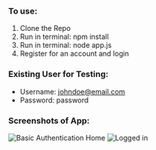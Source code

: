 ### To use:
1. Clone the Repo
2. Run in terminal: npm install
3. Run in terminal: node app.js
4. Register for an account and login

### Existing User for Testing:
* Username: johndoe@email.com
* Password: password

### Screenshots of App:
![Basic Authentication Home](https://user-images.githubusercontent.com/68924449/117568767-4dae9b80-b090-11eb-910a-fc7768225d1b.PNG)
![Logged in](https://user-images.githubusercontent.com/68924449/117568771-50a98c00-b090-11eb-9d5e-93408abfe253.PNG)


